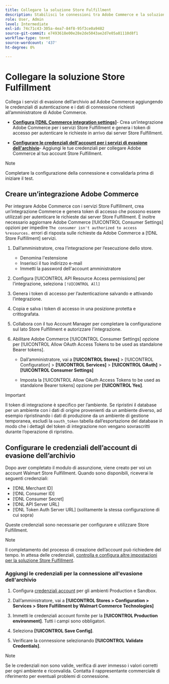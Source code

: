 ```yaml
---
title: Collegare la soluzione Store Fulfillment
description: Stabilisci le connessioni tra Adobe Commerce e la soluzione Store Fulfillment creando e autorizzando un'integrazione Adobe Commerce e aggiungendo le credenziali dell'account Store Fulfillment alla configurazione del servizio Adobe Commerce.
role: User, Admin
level: Intermediate
exl-id: 74c71c43-305a-4ea7-84f8-95f3ce0a9482
source-git-commit: e7493618e00e28e2de5043ae2d7e05a81110d8f1
workflow-type: tm+mt
source-wordcount: '437'
ht-degree: 0%

---
```


# Collegare la soluzione Store Fulfillment

Collega i servizi di evasione dell’archivio ad Adobe Commerce aggiungendo le credenziali di autenticazione e i dati di connessione richiesti all’amministratore di Adobe Commerce.

- **[Configura [!DNL Commerce integration settings]](#create-an-adobe-commerce-integration)**- Crea un’integrazione Adobe Commerce per i servizi Store Fulfillment e genera i token di accesso per autenticare le richieste in arrivo dai server Store Fulfillment.

- **[Configurare le credenziali dell&#39;account per i servizi di evasione dell&#39;archivio](#configure-store-fulfillment-account-credentials)**- Aggiungi le tue credenziali per collegare Adobe Commerce al tuo account Store Fulfillment.

>[!NOTE]
>
>Completare la configurazione della connessione e convalidarla prima di iniziare il test.

## Creare un’integrazione Adobe Commerce

Per integrare Adobe Commerce con i servizi Store Fulfillment, crea un’integrazione Commerce e genera token di accesso che possono essere utilizzati per autenticare le richieste dai server Store Fulfillment. È inoltre necessario aggiornare Adobe Commerce [!UICONTROL Consumer Settings] opzioni per impedire `The consumer isn't authorized to access %resources.` errori di risposta sulle richieste da Adobe Commerce a [!DNL Store Fulfillment] servizi.

1. Dall’amministratore, crea l’integrazione per l’esecuzione dello store.

   - Denomina l&#39;estensione
   - Inserisci il tuo indirizzo e-mail
   - Immetti la password dell&#39;account amministratore

1. Configura [!UICONTROL API Resource Access permissions] per l’integrazione, seleziona `[!UICONTROL All]`

1. Genera i token di accesso per l’autenticazione salvando e attivando l’integrazione.

1. Copia e salva i token di accesso in una posizione protetta e crittografata.

1. Collabora con il tuo Account Manager per completare la configurazione sul lato Store Fulfillment e autorizzare l&#39;integrazione.

1. Abilitare Adobe Commerce [!UICONTROL Consumer Settings] opzione per [!UICONTROL Allow OAuth Access Tokens to be used as standalone Bearer tokens].

   - Dall’amministratore, vai a **[!UICONTROL Stores]** >  [!UICONTROL Configuration] > **[!UICONTROL Services]** >  **[!UICONTROL OAuth]** > **[!UICONTROL Consumer Settings]**

   - Imposta la [!UICONTROL Allow OAuth Access Tokens to be used as standalone Bearer tokens] opzione per **[!UICONTROL Yes]**.

>[!IMPORTANT]
>
> Il token di integrazione è specifico per l’ambiente. Se ripristini il database per un ambiente con i dati di origine provenienti da un ambiente diverso, ad esempio ripristinando i dati di produzione da un ambiente di gestione temporanea, escludi la `oauth_token` tabella dall’esportazione del database in modo che i dettagli del token di integrazione non vengano sovrascritti durante l’operazione di ripristino.


## Configurare le credenziali dell’account di evasione dell’archivio

Dopo aver completato il modulo di assunzione, viene creato per voi un account Walmart Store Fulfillment. Quando sono disponibili, riceverai le seguenti credenziali:

- [!DNL Merchant ID]
- [!DNL Consumer ID]
- [!DNL Consumer Secret]
- [!DNL API Server URL]
- [!DNL Token Auth Server URL] (solitamente la stessa configurazione di cui sopra)

Queste credenziali sono necessarie per configurare e utilizzare Store Fulfillment.

>[!NOTE]
>
>Il completamento del processo di creazione dell’account può richiedere del tempo. In attesa delle credenziali, [controlla e configura altre impostazioni per la soluzione Store Fulfillment](service-config-settings-overview.md).

### Aggiungi le credenziali per la connessione all&#39;evasione dell&#39;archivio

1. Configura [credenziali account](enable-general.md) per gli ambienti Production e Sandbox.

1. Dall’amministratore, vai a **[!UICONTROL Stores > Configuration > Services > Store Fulfillment by Walmart Commerce Technologies]**

1. Immetti le credenziali account fornite per la **[!UICONTROL Production environment]**. Tutti i campi sono obbligatori.

1. Seleziona **[!UICONTROL Save Config]**.

1. Verificare la connessione selezionando **[!UICONTROL Validate Credentials]**.

>[!NOTE]
>
>Se le credenziali non sono valide, verifica di aver immesso i valori corretti per ogni ambiente e riconvalida. Contatta il rappresentante commerciale di riferimento per eventuali problemi di connessione.
